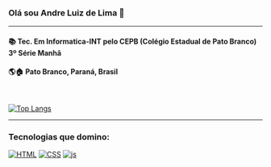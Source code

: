 ### Olá sou Andre Luiz de Lima 🖖 
---

#### 📚 Tec. Em Informatica-INT pelo CEPB (Colégio Estadual de Pato Branco) 3º Série Manhã

#### 🌎🏠 Pato Branco, Paraná, Brasil 

<br>

[![Top Langs](https://github-readme-stats.vercel.app/api/top-langs/?username=AndreLuizdeLima&layout=compact)](https://github.com/anuraghazra/github-readme-stats)

---
### Tecnologias que domino:

[![HTML](https://img.shields.io/badge/HTML5-E34F26?style=for-the-badge&logo=html5&logoColor=black)]()
[![CSS](https://img.shields.io/badge/CSS3-1572B6?style=for-the-badge&logo=css3&logoColor=black)]()
[![js](https://img.shields.io/badge/JavaScript-F7DF1E?style=for-the-badge&logo=javascript&logoColor=black)]()

